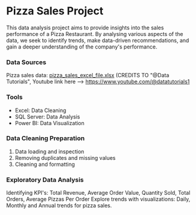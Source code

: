 # Pizza Sales Project

This data analysis project aims to provide insights into the sales performance of a Pizza Restaurant. By analysing various aspects of the data, we seek to identify trends, make data-driven recommendations, and gain a deeper understanding of the company's performance.


### Data Sources

Pizza sales data: [pizza_sales_excel_file.xlsx](https://github.com/mcantu99/Data-Analysis-Projects/files/14428106/pizza_sales_excel_file.xlsx)
(CREDITS TO "@Data Tutorials", Youtube link here --> https://www.youtube.com/@datatutorials1


### Tools

- Excel: Data Cleaning
- SQL Server: Data Analysis
- Power BI: Data Visualization

### Data Cleaning Preparation

1. Data loading and inspection
2. Removing duplicates and missing values
3. Cleaning and formatting

### Exploratory Data Analysis

Identifying KPI's: Total Revenue, Average Order Value, Quantity Sold, Total Orders, Average Pizzas Per Order
Explore trends with visualizations: Daily, Monthly and Annual trends for pizza sales.




<!---
mcantu99/mcantu99 is a ✨ special ✨ repository because its `README.md` (this file) appears on your GitHub profile.
You can click the Preview link to take a look at your changes.
--->
